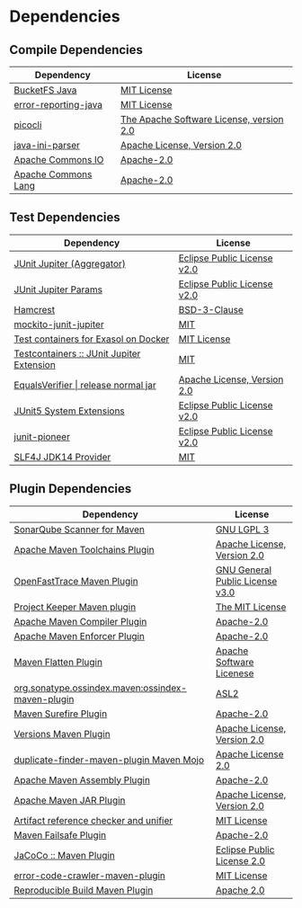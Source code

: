 <!-- @formatter:off -->
# Dependencies

## Compile Dependencies

| Dependency                | License                                       |
| ------------------------- | --------------------------------------------- |
| [BucketFS Java][0]        | [MIT License][1]                              |
| [error-reporting-java][2] | [MIT License][3]                              |
| [picocli][4]              | [The Apache Software License, version 2.0][5] |
| [java-ini-parser][6]      | [Apache License, Version 2.0][5]              |
| [Apache Commons IO][7]    | [Apache-2.0][8]                               |
| [Apache Commons Lang][9]  | [Apache-2.0][8]                               |

## Test Dependencies

| Dependency                                      | License                           |
| ----------------------------------------------- | --------------------------------- |
| [JUnit Jupiter (Aggregator)][10]                | [Eclipse Public License v2.0][11] |
| [JUnit Jupiter Params][10]                      | [Eclipse Public License v2.0][11] |
| [Hamcrest][12]                                  | [BSD-3-Clause][13]                |
| [mockito-junit-jupiter][14]                     | [MIT][15]                         |
| [Test containers for Exasol on Docker][16]      | [MIT License][17]                 |
| [Testcontainers :: JUnit Jupiter Extension][18] | [MIT][19]                         |
| [EqualsVerifier \| release normal jar][20]      | [Apache License, Version 2.0][8]  |
| [JUnit5 System Extensions][21]                  | [Eclipse Public License v2.0][22] |
| [junit-pioneer][23]                             | [Eclipse Public License v2.0][11] |
| [SLF4J JDK14 Provider][24]                      | [MIT][25]                         |

## Plugin Dependencies

| Dependency                                              | License                               |
| ------------------------------------------------------- | ------------------------------------- |
| [SonarQube Scanner for Maven][26]                       | [GNU LGPL 3][27]                      |
| [Apache Maven Toolchains Plugin][28]                    | [Apache License, Version 2.0][8]      |
| [OpenFastTrace Maven Plugin][29]                        | [GNU General Public License v3.0][30] |
| [Project Keeper Maven plugin][31]                       | [The MIT License][32]                 |
| [Apache Maven Compiler Plugin][33]                      | [Apache-2.0][8]                       |
| [Apache Maven Enforcer Plugin][34]                      | [Apache-2.0][8]                       |
| [Maven Flatten Plugin][35]                              | [Apache Software Licenese][8]         |
| [org.sonatype.ossindex.maven:ossindex-maven-plugin][36] | [ASL2][5]                             |
| [Maven Surefire Plugin][37]                             | [Apache-2.0][8]                       |
| [Versions Maven Plugin][38]                             | [Apache License, Version 2.0][8]      |
| [duplicate-finder-maven-plugin Maven Mojo][39]          | [Apache License 2.0][40]              |
| [Apache Maven Assembly Plugin][41]                      | [Apache-2.0][8]                       |
| [Apache Maven JAR Plugin][42]                           | [Apache License, Version 2.0][8]      |
| [Artifact reference checker and unifier][43]            | [MIT License][44]                     |
| [Maven Failsafe Plugin][45]                             | [Apache-2.0][8]                       |
| [JaCoCo :: Maven Plugin][46]                            | [Eclipse Public License 2.0][47]      |
| [error-code-crawler-maven-plugin][48]                   | [MIT License][49]                     |
| [Reproducible Build Maven Plugin][50]                   | [Apache 2.0][5]                       |

[0]: https://github.com/exasol/bucketfs-java/
[1]: https://github.com/exasol/bucketfs-java/blob/main/LICENSE
[2]: https://github.com/exasol/error-reporting-java/
[3]: https://github.com/exasol/error-reporting-java/blob/main/LICENSE
[4]: https://picocli.info
[5]: http://www.apache.org/licenses/LICENSE-2.0.txt
[6]: https://github.com/vincentrussell/java-ini-parser
[7]: https://commons.apache.org/proper/commons-io/
[8]: https://www.apache.org/licenses/LICENSE-2.0.txt
[9]: https://commons.apache.org/proper/commons-lang/
[10]: https://junit.org/junit5/
[11]: https://www.eclipse.org/legal/epl-v20.html
[12]: http://hamcrest.org/JavaHamcrest/
[13]: https://raw.githubusercontent.com/hamcrest/JavaHamcrest/master/LICENSE
[14]: https://github.com/mockito/mockito
[15]: https://opensource.org/licenses/MIT
[16]: https://github.com/exasol/exasol-testcontainers/
[17]: https://github.com/exasol/exasol-testcontainers/blob/main/LICENSE
[18]: https://java.testcontainers.org
[19]: http://opensource.org/licenses/MIT
[20]: https://www.jqno.nl/equalsverifier
[21]: https://github.com/itsallcode/junit5-system-extensions
[22]: http://www.eclipse.org/legal/epl-v20.html
[23]: https://junit-pioneer.org/
[24]: http://www.slf4j.org
[25]: https://opensource.org/license/mit
[26]: http://sonarsource.github.io/sonar-scanner-maven/
[27]: http://www.gnu.org/licenses/lgpl.txt
[28]: https://maven.apache.org/plugins/maven-toolchains-plugin/
[29]: https://github.com/itsallcode/openfasttrace-maven-plugin
[30]: https://www.gnu.org/licenses/gpl-3.0.html
[31]: https://github.com/exasol/project-keeper/
[32]: https://github.com/exasol/project-keeper/blob/main/LICENSE
[33]: https://maven.apache.org/plugins/maven-compiler-plugin/
[34]: https://maven.apache.org/enforcer/maven-enforcer-plugin/
[35]: https://www.mojohaus.org/flatten-maven-plugin/
[36]: https://sonatype.github.io/ossindex-maven/maven-plugin/
[37]: https://maven.apache.org/surefire/maven-surefire-plugin/
[38]: https://www.mojohaus.org/versions/versions-maven-plugin/
[39]: https://basepom.github.io/duplicate-finder-maven-plugin
[40]: http://www.apache.org/licenses/LICENSE-2.0.html
[41]: https://maven.apache.org/plugins/maven-assembly-plugin/
[42]: https://maven.apache.org/plugins/maven-jar-plugin/
[43]: https://github.com/exasol/artifact-reference-checker-maven-plugin/
[44]: https://github.com/exasol/artifact-reference-checker-maven-plugin/blob/main/LICENSE
[45]: https://maven.apache.org/surefire/maven-failsafe-plugin/
[46]: https://www.jacoco.org/jacoco/trunk/doc/maven.html
[47]: https://www.eclipse.org/legal/epl-2.0/
[48]: https://github.com/exasol/error-code-crawler-maven-plugin/
[49]: https://github.com/exasol/error-code-crawler-maven-plugin/blob/main/LICENSE
[50]: http://zlika.github.io/reproducible-build-maven-plugin
